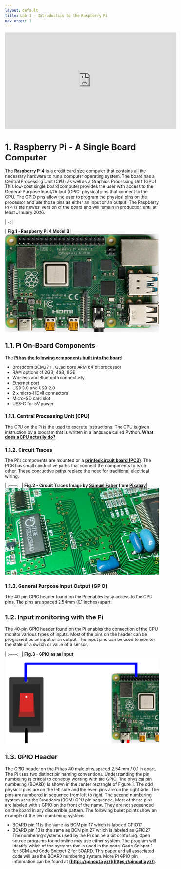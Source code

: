 ```yaml
---
layout: default
title: Lab 1 - Introduction to the Raspberry Pi
nav_order: 1
---
```

<p align="center">
<iframe width="560" height="315" src="https://www.youtube.com/embed/TrnCnbPjTJU" title="YouTube video player" frameborder="0" allow="accelerometer; autoplay; clipboard-write; encrypted-media; gyroscope; picture-in-picture" allowfullscreen></iframe>

</p>

# 1. Raspberry Pi - A Single Board Computer

The **[Raspberry Pi 4](https://www.raspberrypi.com/products/raspberry-pi-4-model-b/)**
is a credit card size computer that contains all the necessary hardware to run a computer operating system. The board has a Central Processing Unit (CPU) as well as a Graphics Processing Unit (GPU) This low-cost single board computer provides the user with access to the General-Purpose Input/Output (GPIO) physical pins that connect to the CPU. The GPIO pins allow the user to program the physical pins on the processor and use those pins as either an input or an output.  The Raspberry Pi 4 is the newest version of the board and will remain in production until at least January 2026.

| -: |

| **Fig.1 - Raspberry Pi 4 Model B**|
![pi4](assets\img\pi4.png)

## 1.1. Pi On-Board Components

The **[Pi has the following components built into the board](https://www.raspberrypi.com/products/raspberry-pi-4-model-b/specifications/)**
- Broadcom BCM2711, Quad core ARM 64 bit processor
- RAM options of 2GB, 4GB, 8GB
- Wireless and Bluetooth connectivity
- Ethernet port
- USB 3.0 and USB 2.0
- 2 x micro-HDMI connectors
- Micro-SD card slot
- USB-C for 5V power

### 1.1.1. Central Processing Unit (CPU)

The CPU on the Pi is the used to execute instructions. The CPU is given instruction by a program that is written in a language called Python.  **[What does a CPU actually do?](https://www.digitaltrends.com/computing/what-is-a-cpu/)**

### 1.1.2. Circuit Traces

The Pi's components are mounted on a **[printed circuit board (PCB)](https://www.youtube.com/watch?v=H9pGbLJknDk)**. The PCB has small conductive paths that connect the components to each other. These conductive paths replace the need for traditional electrical wiring.

| :----: |
| <b>Fig.2 - Circuit Traces Image by <a href="https://pixabay.com/users/fabersam-98886/?utm_source=link-attribution&amp;utm_medium=referral&amp;utm_campaign=image&amp;utm_content=6074903">Samuel Faber</a> from <a href="https://pixabay.com/?utm_source=link-attribution&amp;utm_medium=referral&amp;utm_campaign=image&amp;utm_content=6074903">Pixabay</a></b>|
![chip](assets\img\chip-6074903.jpg)


### 1.1.3. General Purpose Input Output (GPIO)

The 40-pin GPIO header found on the Pi enables easy access to the CPU pins. The pins are spaced 2.54mm (0.1 inches) apart.

## 1.2. Input monitoring with the Pi

The 40-pin GPIO header found on the Pi enables the connection of the CPU monitor various types of inputs. Most of the pins on the header can be programed as an input or an output. 
The input pins can be used to monitor the state of a switch or value of a sensor. 

| :----: |
| <b>Fig.3 - GPIO as an Input</b>|
![pi_input](assets\img\pi_input.png)

## 1.3. GPIO Header

The GPIO header on the Pi has 40 male pins spaced 2.54 mm / 0.1 in apart. The Pi uses two distinct pin naming conventions. Understanding the pin numbering is critical to correctly working with the GPIO. The physical pin numbering (BOARD) is shown in the center rectangle of Figure 1. The odd physical pins are on the left side and the even pins are on the right side. The pins are numbered in sequence from left to right. The second numbering system uses the Broadcom (BCM) CPU pin sequence. Most of these pins are labeled with a GPIO on the front of the name. They are not sequenced on the board in any discernible pattern.  The following bullet points show an example of the two numbering systems.
- BOARD pin 11 is the same as BCM pin 17 which is labeled GPIO17
- BOARD pin 13 is the same as BCM pin 27 which is labeled as GPIO27
The numbering systems used by the Pi can be a bit confusing. Open source programs found online may use either system. The program will identify which of the systems that is used in the code.  Code Snippet 1 for BCM and Code Snippet 2 for BOARD. This paper and all associated code will use the BOARD numbering system. More Pi GPIO pin information can be found at **[https://pinout.xyz/](https://pinout.xyz/)**. 


